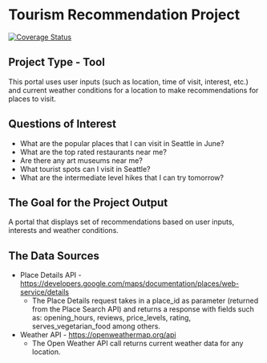 # Tourism Recommendation Project
[![Coverage Status](https://coveralls.io/repos/github/mshash8/Tourism_Recommenders/badge.svg?branch=main)](https://coveralls.io/github/mshash8/Tourism_Recommenders?branch=main)

## Project Type - Tool
This portal uses user inputs (such as location, time of visit, interest, etc.) and current weather conditions for a location to make recommendations for places to visit.  
## Questions of Interest
* What are the popular places that I can visit in Seattle in June?
* What are the top rated restaurants near me? 
* Are there any art museums near me?
* What tourist spots can I visit in Seattle?
* What are the intermediate level hikes that I can try tomorrow? 
## The Goal for the Project Output
A portal that displays set of recommendations based on user inputs, interests and weather conditions.
## The Data Sources
* Place Details API - https://developers.google.com/maps/documentation/places/web-service/details
  - The Place Details request takes in a place_id as parameter (returned from the Place Search API) and returns a response with fields such as: opening_hours, reviews, price_levels, rating, serves_vegetarian_food among others.
* Weather API - https://openweathermap.org/api
  - The Open Weather API call returns current weather data for any location.  
